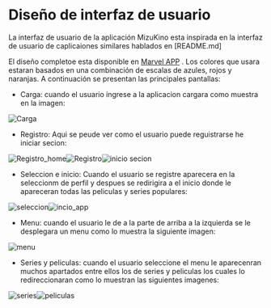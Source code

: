 # Diseño de interfaz de usuario
La interfaz de usuario de la aplicación MizuKino esta inspirada en la interfaz de usuario de caplicaiones similares hablados en [README.md]

El diseño completoe esta disponible en [Marvel APP](https://marvelapp.com/) . Los colores que usara estaran basados en una combinación de escalas de azules, rojos y naranjas. A continuación se presentan las principales pantallas:
- Carga:
cuando el usuario ingrese a la aplicacion cargara como muestra en la imagen:

![Carga](/Images/Mockups/1.jpg)

- Registro:
Aqui se peude ver como el usuario puede reguistrarse he iniciar secion:

![Registro_home](/Images/Mockups/3.jpg)![Registro](/Images/Mockups/4.jpg)![inicio secion](/Images/Mockups/5.jpg)

- Seleccion e inicio:
Cuando el usuario se registre aparecera en la seleccionm de perfil y despues se redirigira a el inicio donde le apareceran todas las peliculas y series populares:

![seleccion](/Images/Mockups/6.jpg)![incio_app](/Images/Mockups/7.jpg)

- Menu:
cuando el usuario le de a la parte de arriba a la izquierda se le desplegara un menu como lo muestra la siguiente imagen:

![menu](/Images/Mockups/8.jpg)

- Series y peliculas:
cuando el usuario seleccione el menu le aparecenran muchos apartados entre ellos los de series y peliculas los cuales lo redireccionaran como lo muestran las siguientes imagenes:

![series](/Images/Mockups/9.jpg)![peliculas](/Images/Mockups/10.jpg)

